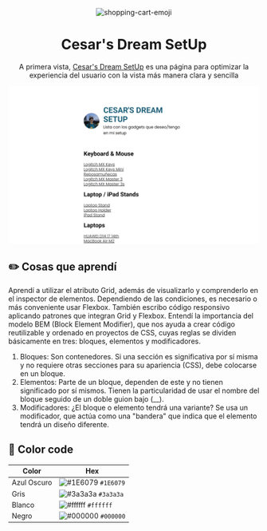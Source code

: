 <p align="center">
<img src="https://img.icons8.com/?size=100&id=2TlXnKX7oZXI&format=png&color=000000" alt="shopping-cart-emoji">
</p>
<h1 align="center">Cesar's Dream SetUp</h1>
<p align="center">A primera vista, <a href="https://listsetup.vercel.app/" target="_blank">Cesar's Dream SetUp</a> es una página para optimizar la experiencia del usuario con la vista más manera clara y sencilla</p>

<img src="src/img/website.png">

## ✏️ Cosas que aprendí

Aprendí a utilizar el atributo Grid, además de visualizarlo y comprenderlo en el inspector de elementos. Dependiendo de las condiciones, es necesario o más conveniente usar Flexbox. También escribo código responsivo aplicando patrones que integran Grid y Flexbox. Entendí la importancia del modelo BEM (Block Element Modifier), que nos ayuda a crear código reutilizable y ordenado en proyectos de CSS, cuyas reglas se dividen básicamente en tres: bloques, elementos y modificadores.

1. Bloques: Son contenedores. Si una sección es significativa por sí misma y no requiere otras secciones para su apariencia (CSS), debe colocarse en un bloque.
2. Elementos: Parte de un bloque, dependen de este y no tienen significado por sí mismos. Tienen la particularidad de usar el nombre del bloque seguido de un doble guion bajo (__).
3. Modificadores: ¿El bloque o elemento tendrá una variante? Se usa un modificador, que actúa como una "bandera" que indica que el elemento tendrá un diseño diferente.

## 🎨 Color code

| Color           | Hex                                                                |
| ----------------|--------------------------------------------------------------------|
| Azul Oscuro     | ![#1E6079](https://via.placeholder.com/10/1E6079?text=+) `#1E6079` |
| Gris            | ![#3a3a3a](https://via.placeholder.com/10/3a3a3a?text=+) `#3a3a3a` |
| Blanco          | ![#ffffff](https://via.placeholder.com/10/ffffff?text=+) `#ffffff` |
| Negro           | ![#000000](https://via.placeholder.com/10/000000?text=+) `#000000` |
